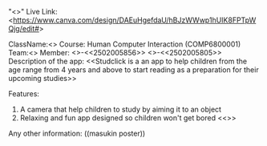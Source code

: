 "<<StudClick>>"
Live Link: <<https://www.canva.com/design/DAEuHgefdaU/hBJzWWwp1hUIK8FPTpWQjg/edit#>>

ClassName:<<L1BC>>
Course: Human Computer Interaction (COMP6800001)
Team:<<DigiFam>>
Member:
     <<Leonardo Ricihie>>-<<2502005856>>
     <<Raissa Azaria>>-<<2502005805>>
Description of the app:
<<Studclick is a an app to help children from the age range from 4 years and above to start reading as a preparation for their upcoming studies>>

Features:
  1. A camera that help children to study by aiming it to an object
  2. Relaxing and fun app designed so children won't get bored
<<>>

Any other information:
((masukin poster))
